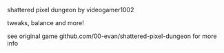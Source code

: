 shattered pixel dungeon
by videogamer1002

tweaks, balance and more!


see original game github.com/00-evan/shattered-pixel-dungeon for more info
